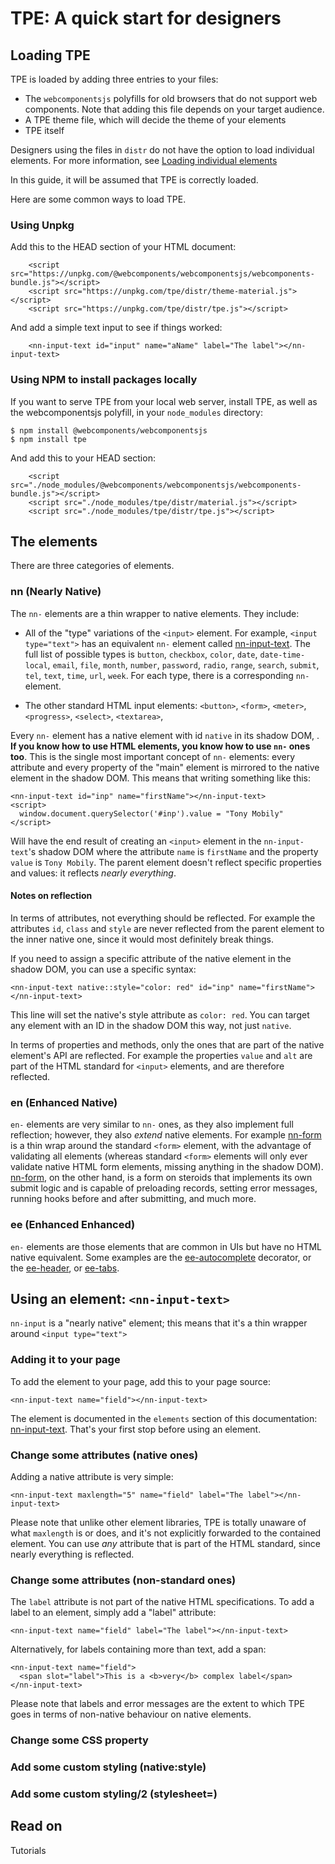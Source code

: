 # TPE: A quick start for designers

## Loading TPE

TPE is loaded by adding three entries to your files:

* The `webcomponentsjs` polyfills for old browsers that do not support web components. Note that adding this file depends on your target audience.
* A TPE theme file, which will decide the theme of your elements
* TPE itself

Designers using the files in `distr` do not have the option to load individual elements. For more information, see [Loading individual elements](appendices/a-loading-individual-elements.html)

In this guide, it will be assumed that TPE is correctly loaded.

Here are some common ways to load TPE.

### Using Unpkg

Add this to the HEAD section of your HTML document:

````
    <script src="https://unpkg.com/@webcomponents/webcomponentsjs/webcomponents-bundle.js"></script>
    <script src="https://unpkg.com/tpe/distr/theme-material.js"></script>
    <script src="https://unpkg.com/tpe/distr/tpe.js"></script>
````

And add a simple text input to see if things worked:

````
    <nn-input-text id="input" name="aName" label="The label"></nn-input-text>
````

### Using NPM to install packages locally

If you want to serve TPE from your local web server, install TPE, as well as the webcomponentsjs polyfill, in your `node_modules` directory:

````
$ npm install @webcomponents/webcomponentsjs
$ npm install tpe

````

And add this to your HEAD section:

````
    <script src="./node_modules/@webcomponents/webcomponentsjs/webcomponents-bundle.js"></script>
    <script src="./node_modules/tpe/distr/material.js"></script>
    <script src="./node_modules/tpe/distr/tpe.js"></script>
````

## The elements

There are three categories of elements.

### nn (Nearly Native)

The `nn-` elements are a thin wrapper to native elements. They include:

* All of the "type" variations of the `<input>` element. For example, `<input type="text">` has an equivalent `nn-` element called [nn-input-text](elements/nn-input-text.html). The full list of possible types is `button`, `checkbox`, `color`, `date`, `date-time-local`, `email`, `file`, `month`, `number`, `password`, `radio`, `range`, `search`, `submit`, `tel`, `text`, `time`, `url`, `week`. For each type, there is a corresponding `nn-` element.

* The other standard HTML input elements: `<button>`, `<form>`, `<meter>`, `<progress>`, `<select>`, `<textarea>`,

Every `nn-` element has a native element with id `native` in its shadow DOM, . **If you know how to use HTML elements, you know how to use `nn-` ones too**. This is the single most important concept of `nn-` elements: every attribute and every property of the "main" element is mirrored to the native element in the shadow DOM. This means that writing something like this:

````
<nn-input-text id="inp" name="firstName"></nn-input-text>
<script>
  window.document.querySelector('#inp').value = "Tony Mobily"
</script>
````

Will have the end result of creating an `<input>` element in the `nn-input-text`'s shadow DOM where the attribute `name` is `firstName` and the property `value` is `Tony Mobily`. The parent element doesn't reflect specific properties and values: it reflects _nearly everything_.

#### Notes on reflection

In terms of attributes, not everything should be reflected. For example the attributes `id`, `class` and `style` are never reflected from the parent element to the inner native one, since it would most definitely break things.

If you need to assign a specific attribute of the native element in the shadow DOM, you can use a specific syntax:

````
<nn-input-text native::style="color: red" id="inp" name="firstName"></nn-input-text>
````

This line will set the native's style attribute as `color: red`. You can target any element with an ID in the shadow DOM this way, not just `native`.

In terms of properties and methods, only the ones that are part of the native element's API are reflected. For example the properties `value` and `alt` are part of the HTML standard for `<input>` elements, and are therefore reflected.

### en (Enhanced Native)

`en-` elements are very similar to `nn-` ones, as they also implement full reflection; however, they also _extend_ native elements. For example [nn-form](elements/nn-form.html) is a thin wrap around the standard `<form>` element, with the advantage of validating all elements (whereas standard `<form>` elements will only ever validate native HTML form elements, missing anything in the shadow DOM). [nn-form](elements/nn-form.html), on the other hand, is a form on steroids that implements its own submit logic and is capable of preloading records, setting error messages, running hooks before and after submitting, and much more.

### ee (Enhanced Enhanced)

`en-` elements are those elements that are common in UIs but have no HTML native equivalent. Some examples are the [ee-autocomplete](elements/ee-autocomplete.html) decorator, or the [ee-header](elements/ee-header.html), or [ee-tabs](elements/ee-tabs.html).

## Using an element: `<nn-input-text>`

`nn-input` is a "nearly native" element; this means that it's a thin wrapper around `<input type="text">`

### Adding it to your page

To add the element to your page, add this to your page source:

````
<nn-input-text name="field"></nn-input-text>
````

The element is documented in the `elements` section of this documentation: [nn-input-text](elements/nn-input-text.html). That's your first stop before using an element.

### Change some attributes (native ones)

Adding a native attribute is very simple:

````
<nn-input-text maxlength="5" name="field" label="The label"></nn-input-text>
````

Please note that unlike other element libraries, TPE is totally unaware of what `maxlength` is or does, and it's not explicitly forwarded to the contained element. You can use _any_ attribute that is part of the HTML standard, since nearly everything is reflected.

### Change some attributes (non-standard ones)

The `label` attribute is not part of the native HTML specifications. To add a label to an element, simply add a "label" attribute:

````
<nn-input-text name="field" label="The label"></nn-input-text>
````

Alternatively, for labels containing more than text, add a span:

````
<nn-input-text name="field">
  <span slot="label">This is a <b>very</b> complex label</span>
</nn-input-text>
````

Please note that labels and error messages are the extent to which TPE goes in terms of non-native behaviour on native elements.

### Change some CSS property



### Add some custom styling (native:style)

### Add some custom styling/2 (stylesheet=)

## Read on
Tutorials
